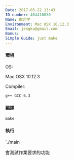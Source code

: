 ```yaml
---
Date: 2017-05-22 13:43
ID number: 404410030
Name: 鄭光宇
Environment: Mac OSX 10.12.3
Email: jengku@gmail.com
Bonus: 
Simple Guide: just make
---
```

#### 環境
OS:

Mac OSX 10.12.3

Compiler:
```
g++ GCC 6.3
```

#### 編譯

`make`

#### 執行

`./main

會測試作業要求的功能

